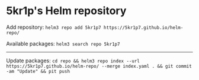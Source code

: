 # 5kr1p's Helm repository

Add repository: `helm3 repo add 5kr1p7 https://5kr1p7.github.io/helm-repo/`

Available packages: `helm3 search repo 5kr1p7`

---

Update packages: `cd repo && helm3 repo index --url https://5kr1p7.github.io/helm-repo/ --merge index.yaml . && git commit -am "Update" && pit push`
